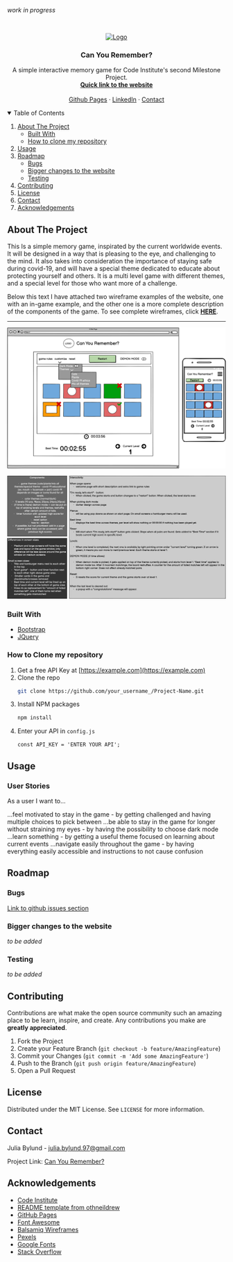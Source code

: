 <!-- PROJECT LOGO -->
*work in progress*

<br />
<p align="center">
  <a href="#">
    <img src="images/logo.png" alt="Logo" width="80" height="80">
  </a>

  <h3 align="center">Can You Remember?</h3>

  <p align="center">
    A simple interactive memory game for Code Institute's second Milestone Project.
    <br />
    <a href="#"><strong>Quick link to the website</strong></a>
    <br />
    <br />
    <a href="https://github.com/JuliaByl">Github Pages</a>
    ·
    <a href="#">LinkedIn</a>
    ·
    <a href="#contact">Contact</a>
  </p>
</p>



<!-- TABLE OF CONTENTS -->
<details open="open">
  <summary>Table of Contents</summary>
  <ol>
    <li>
      <a href="#about-the-project">About The Project</a>
      <ul>
        <li><a href="#built-with">Built With</a></li>
        <li><a href="#how-to-clone-my-repository">How to clone my repository</a></li>
      </ul>
    </li>
    <li><a href="#usage">Usage</a></li>
    <li>
        <a href="#roadmap">Roadmap</a>
        <ul>
            <li><a href="#bugs">Bugs</a></li>
            <li><a href="#bigger-changes-to-the-website">Bigger changes to the website</a></li>
            <li><a href="#testing">Testing</a></li>
        </ul>
    </li>
    <li><a href="#contributing">Contributing</a></li>
    <li><a href="#license">License</a></li>
    <li><a href="#contact">Contact</a></li>
    <li><a href="#acknowledgements">Acknowledgements</a></li>
  </ol>
</details>



<!-- ABOUT THE PROJECT -->
## About The Project



This Is a simple memory game, inspirated by the current worldwide events. It will be designed in a way that is pleasing to the eye, and challenging to the mind. It also takes into consideration the importance of staying safe during covid-19, and will have a special theme dedicated to educate about protecting yourself and others. It is a multi level game with different themes, and a special level for those who want more of a challenge. 

Below this text I have attached two wireframe examples of the website, one with an in-game example, and the other one is a more complete description of the components of the game. 
To see complete wireframes, click [**HERE**](images/wireframes/complete-wireframes.png).
<hr>

<!-- HERO IMAGE / EXAMPLE WIREFRAME -->
![example image of game](images/wireframes/wireframe-example.png)

![components and interactivity examples](images/wireframes/wireframe-text.png)


### Built With

* [Bootstrap](https://getbootstrap.com)
* [JQuery](https://jquery.com)



### How to Clone my repository

1. Get a free API Key at [https://example.com](https://example.com)
2. Clone the repo
   ```sh
   git clone https://github.com/your_username_/Project-Name.git
   ```
3. Install NPM packages
   ```sh
   npm install
   ```
4. Enter your API in `config.js`
   ```JS
   const API_KEY = 'ENTER YOUR API';
   ```



<!-- USAGE EXAMPLES -->
## Usage

### User Stories

As a user I want to...

...feel motivated to stay in the game - by getting challenged and having multiple choices to pick between
...be able to stay in the game for longer without straining my eyes - by having the possibility to choose dark mode
...learn something - by getting a useful theme focused on learning about current events
...navigate easily throughout the game - by having everything easily accessible and instructions to not cause confusion



<!-- ROADMAP -->
## Roadmap


### Bugs

[Link to github issues section](https://github.com/JuliaByl/can-you-remember/issues)

### Bigger changes to the website
*to be added*

### Testing
*to be added*

<!-- CONTRIBUTING -->
## Contributing

Contributions are what make the open source community such an amazing place to be learn, inspire, and create. Any contributions you make are **greatly appreciated**.

1. Fork the Project
2. Create your Feature Branch (`git checkout -b feature/AmazingFeature`)
3. Commit your Changes (`git commit -m 'Add some AmazingFeature'`)
4. Push to the Branch (`git push origin feature/AmazingFeature`)
5. Open a Pull Request



<!-- LICENSE -->
## License

Distributed under the MIT License. See `LICENSE` for more information.



<!-- CONTACT -->
## Contact

Julia Bylund - julia.bylund.97@gmail.com

Project Link: [Can You Remember?](https://github.com/JuliaByl/can-you-remember)



<!-- ACKNOWLEDGEMENTS -->
## Acknowledgements
* [Code Institute](https://codeinstitute.net/)
* [README template from othneildrew](https://github.com/othneildrew/Best-README-Template)
* [GitHub Pages](https://pages.github.com)
* [Font Awesome](https://fontawesome.com)
* [Balsamiq Wireframes](https://balsamiq.com/)
* [Pexels](https://www.pexels.com/)
* [Google Fonts](https://fonts.google.com/)
* [Stack Overflow](https://stackoverflow.com/)